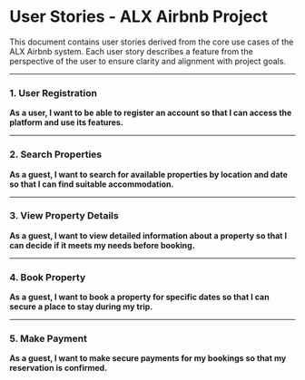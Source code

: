 # User Stories - ALX Airbnb Project

This document contains user stories derived from the core use cases of the ALX Airbnb system. Each user story describes a feature from the perspective of the user to ensure clarity and alignment with project goals.

---

### 1. User Registration
**As a user, I want to be able to register an account so that I can access the platform and use its features.**

---

### 2. Search Properties
**As a guest, I want to search for available properties by location and date so that I can find suitable accommodation.**

---

### 3. View Property Details
**As a guest, I want to view detailed information about a property so that I can decide if it meets my needs before booking.**

---

### 4. Book Property
**As a guest, I want to book a property for specific dates so that I can secure a place to stay during my trip.**

---

### 5. Make Payment
**As a guest, I want to make secure payments for my bookings so that my reservation is confirmed.**


